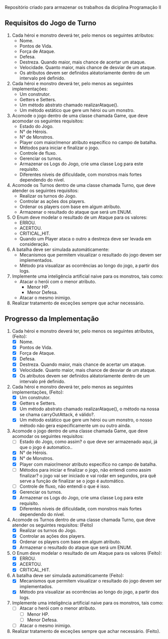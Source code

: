 Repositório criado para armazenar os trabalhos da diciplina Programação II
## Requisitos do Jogo de Turno
1. Cada héroi e monstro deverá ter, pelo menos os seguintes atributos:
	- Nome.
	- Pontos de Vida.
	- Força de Ataque.
	- Defesa.
 	- Destreza. Quando maior, mais chance de acertar um ataque.
 	- Velocidade. Quanto maior, mais chance de desviar de um ataque.
 	- Os atributos devem ser definidos aléatoriamente dentro de um intervalo pré definido.
2. Cada héroi e monstro deverá ter, pelo menos as seguintes implementações:
   	- Um construtor.
	- Getters e Setters.
	- Um método abstrato chamado realizarAtaque().
	- Um método estático que gere um héroi ou um monstro.
3. Acomode o jogo dentro de uma classe chamada Game, que deve acomodar os seguintes requisitos:
	- Estado do Jogo.
	- N° de Hérois.
	- N° de Monstros.
	- Player com maior/menor atributo específico no campo de batalha.
	- Métodos para iniciar e finalizar o jogo.
	- Controle de fluxo.
	- Gerenciar os turnos.
	- Armazenar os Logs do Jogo, crie uma classe Log para este requisito.
	- Diferentes níveis de dificuldade, com monstros mais fortes dependendo do nível.
4. Acomode os Turnos dentro de uma classe chamada Turno, que deve atender os seguintes requisitos:
	- Realizar os turnos do Jogo.
	- Controlar as ações dos players.
	- Ordenar os players com base em algum atributo.
	- Armazenar o resultado do ataque que será um ENUM.
5. O Enum deve modelar o resultado de um Ataque para os valores:
	- ERROU.
	- ACERTOU.
	- CRITICAL_HIT.
	- Quando um Player ataca o outro a destreza deve ser levada em consideração.
6. A batalha deve ser simulada automáticamente:
	- Mecanismos que permitem visualizar o resultado do jogo devem ser implementados.
	- Método pra visualizar as ocorrências ao longo do jogo, a partir dos logs.
7. Implemente uma inteligência artificial naive para os monstros, tais como:
	- Atacar o herói com o menor atributo.
		- Menor HP.
		- Menor Defesa.
	- Atacar o mesmo inimigo.
8. Realizar tratamento de exceções sempre que achar necessário.

## Progresso da Implementação	
1. Cada héroi e monstro deverá ter, pelo menos os seguintes atributos, (Feito):
	- [x] Nome.
	- [x] Pontos de Vida.
	- [x] Força de Ataque.
	- [x] Defesa.
 	- [x] Destreza. Quando maior, mais chance de acertar um ataque.
 	- [x] Velocidade. Quanto maior, mais chance de desviar de um ataque.
 	- [x] Os atributos devem ser definidos aléatoriamente dentro de um intervalo pré definido.
2. Cada héroi e monstro deverá ter, pelo menos as seguintes implementações, (Feito):
   	- [x] Um construtor.
	- [x] Getters e Setters.
   	- [x] Um método abstrato chamado realizarAtaque(), o método na nossa se chama carryOutAttack, é válido?.
	- [x] Um método estático que gere um héroi ou um monstro, o nosso método não gera especificamente um ou outro ainda.
3. Acomode o jogo dentro de uma classe chamada Game, que deve acomodar os seguintes requisitos:
	- [ ] Estado do Jogo, como assim? o que deve ser armazenado aqui, já que o jogo é automatico..
	- [x] N° de Hérois.
	- [x] N° de Monstros.
	- [x] Player com maior/menor atributo específico no campo de batalha.
	- [ ] Métodos para iniciar e finalizar o jogo, não entendi como assim finalizar? o jogo vai ser iniciado e vai rodar em segundos, pra quê serve a função de finalizar se o jogo é automático.
	- [ ] Controle de fluxo, não entendi o que é isso.
	- [x] Gerenciar os turnos.
	- [x] Armazenar os Logs do Jogo, crie uma classe Log para este requisito.
	- [x] Diferentes níveis de dificuldade, com monstros mais fortes dependendo do nível.
4. Acomode os Turnos dentro de uma classe chamada Turno, que deve atender os seguintes requisitos: (Feito)
	- [x] Realizar os turnos do Jogo.
	- [x] Controlar as ações dos players.
	- [x] Ordenar os players com base em algum atributo.
	- [x] Armazenar o resultado do ataque que será um ENUM.
5. O Enum deve modelar o resultado de um Ataque para os valores (Feito):
	- [x] ERROU.
	- [x] ACERTOU.
	- [x] CRITICAL_HIT.
6. A batalha deve ser simulada automáticamente (Feito):
	- [x] Mecanismos que permitem visualizar o resultado do jogo devem ser implementados.
	- [x] Método pra visualizar as ocorrências ao longo do jogo, a partir dos logs.
7. Implemente uma inteligência artificial naive para os monstros, tais como:
	- [ ] Atacar o herói com o menor atributo.
		- [ ] Menor HP.
		- [ ] Menor Defesa.
	- [ ] Atacar o mesmo inimigo.
8. Realizar tratamento de exceções sempre que achar necessário. (Feito).
